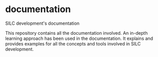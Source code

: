 documentation
=============

SILC development's documentation

This repository contains all the documentation involved.
An in-depth learning approach has been used in the documentation.
It explains and provides examples for all the concepts and tools involved in SILC development.
